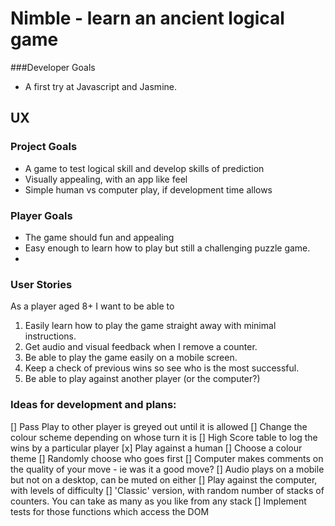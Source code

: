 # Nimble - learn an ancient logical game

###Developer Goals
* A first try at Javascript and Jasmine.

## UX
### Project Goals
* A game to test logical skill and develop skills of prediction
* Visually appealing, with an app like feel
* Simple human vs computer play, if development time allows

### Player Goals
* The game should fun and appealing
* Easy enough to learn how to play but still a challenging puzzle game.
* 
### User Stories
As a player aged 8+ I want to be able to
1. Easily learn how to play the game straight away with minimal instructions.
2. Get audio and visual feedback when I remove a counter.
3. Be able to play the game easily on a mobile screen.
4. Keep a check of previous wins so see who is the most successful.
5. Be able to play against another player (or the computer?)


### Ideas for development and plans:

[] Pass Play to other player is greyed out until it is allowed
[] Change the colour scheme depending on whose turn it is
[] High Score table to log the wins by a particular player
[x] Play against a human
[] Choose a colour theme
[] Randomly choose who goes first
[] Computer makes comments on the quality of your move - ie was it a good move?
[] Audio plays on a mobile but not on a desktop, can be muted on either
[] Play against the computer, with levels of difficulty
[] 'Classic' version, with random number of stacks of counters. You can take as many as you like from any stack
[] Implement tests for those functions which access the DOM